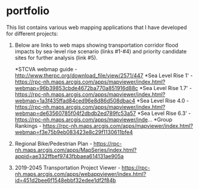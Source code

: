 # portfolio

This list contains various web mapping applications that I have developed for different projects:


1. Below are links to web maps showing transportation corridor flood impacts by sea-level rise scenario (links #1-#4) and priority candidate sites for further analysis (link #5).

    *STCVA webmap guide - http://www.therpc.org/download_file/view/2571/447
    *Sea Level Rise 1' - https://rpc-nh.maps.arcgis.com/apps/mapviewer/index.html?webmap=96b39853cbde4672ba770a851916d88c
    *Sea Level Rise 1.7' - https://rpc-nh.maps.arcgis.com/apps/mapviewer/index.html?webmap=1a3f435ffad84ced96e8d86d508dbac4
    *Sea Level Rise 4.0 - https://rpc-nh.maps.arcgis.com/apps/mapviewer/index.html?webmap=de63560785f04f2dbdb2ed789fc53a57
    *Sea Level Rise 6.3' - https://rpc-nh.maps.arcgis.com/apps/mapviewer/inde...
    *Group Rankings - https://rpc-nh.maps.arcgis.com/apps/mapviewer/index.html?webmap=f3e75b9eb083423e8c29f1130611bfe4
    
2. Regional Bike/Pedestrian Plan - https://rpc-nh.maps.arcgis.com/apps/MapSeries/index.html?appid=ae332ffbef9743fbbaea614131ae905a

3. 2019-2045 Transportation Project Viewer - https://rpc-nh.maps.arcgis.com/apps/webappviewer/index.html?id=451d2bee6f1548ebbf32edee1df2f84b
